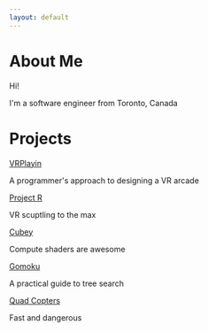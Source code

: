 ```yaml
---
layout: default
---
```


# About Me

Hi!

I'm a software engineer from Toronto, Canada

# Projects

[VRPlayin](./vrplayin.html)

A programmer's approach to designing a VR arcade

[Project R](./projectr.html)

VR scuptling to the max

[Cubey](./cubey.html)

Compute shaders are awesome

[Gomoku](./gomoku.html)

A practical guide to tree search

[Quad Copters](./miniquad.html)

Fast and dangerous
